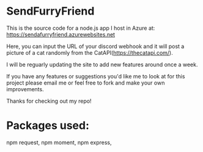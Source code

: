 # SendFurryFriend

This is the source code for a node.js app I host in Azure at: https://sendafurryfriend.azurewebsites.net

Here, you can input the URL of your discord webhook and it will post a picture of a cat randomly from the CatAPI(https://thecatapi.com/).

I will be reguarly updating the site to add new features around once a week. 

If you have any features or suggestions you'd like me to look at for this project please email me or feel free to fork and make your own improvements.

Thanks for checking out my repo!

# Packages used:

npm request,
npm moment,
npm express,
